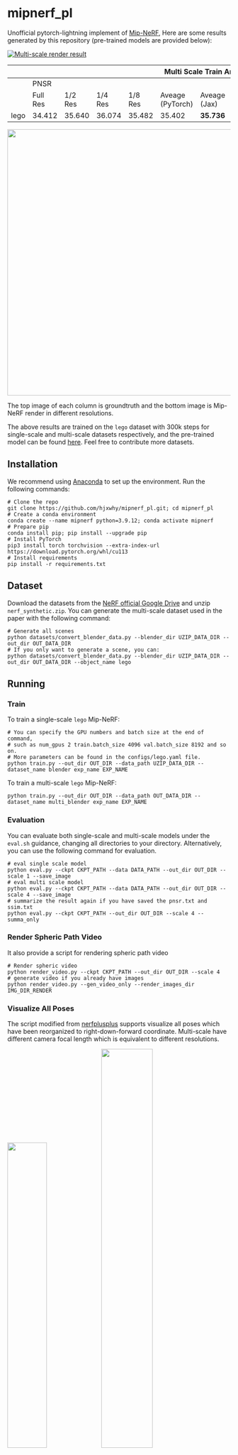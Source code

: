 # mipnerf_pl
Unofficial pytorch-lightning implement of [Mip-NeRF](https://jonbarron.info/mipnerf/), Here are some results generated by this repository (pre-trained models are provided below):

[![Multi-scale render result](https://res.cloudinary.com/marcomontalbano/image/upload/v1652148920/video_to_markdown/images/youtube--3MxfZVUOIps-c05b58ac6eb4c4700831b2b3070cd403.jpg)](https://youtu.be/3MxfZVUOIps "Multi-scale render result")

<table class="tg">
<thead>
  <tr>
    <th class="tg-0lax"></th>
    <th class="tg-baqh" colspan="12">Multi Scale Train And Multi Scale Test</th>
    <th class="tg-0lax" colspan="2">Single Scale</th>
  </tr>
</thead>
<tbody>
  <tr>
    <td class="tg-0pky"></td>
    <td class="tg-c3ow" colspan="6"><span style="font-weight:400;font-style:normal">PNSR</span></td>
    <td class="tg-c3ow" colspan="6"><span style="font-weight:400;font-style:normal">SSIM</span></td>
    <td class="tg-0lax">PSNR</td>
    <td class="tg-0lax">SSIM</td>
  </tr>
  <tr>
    <td class="tg-0pky"></td>
    <td class="tg-c3ow">Full Res</td>
    <td class="tg-c3ow">1/2 Res</td>
    <td class="tg-c3ow">1/4 Res</td>
    <td class="tg-c3ow">1/8 Res</td>
    <td class="tg-c3ow">Aveage <br>(PyTorch)</td>
    <td class="tg-c3ow">Aveage <br>(Jax)</td>
    <td class="tg-0pky">Full Res</td>
    <td class="tg-0pky"><span style="font-weight:400;font-style:normal">1/2 Res</span></td>
    <td class="tg-0pky"><span style="font-weight:400;font-style:normal">1/4 Res</span></td>
    <td class="tg-0pky"><span style="font-weight:400;font-style:normal">1/8 Res</span></td>
    <td class="tg-c3ow"><span style="font-weight:400;font-style:normal">Average</span><br><span style="font-weight:400;font-style:normal">(PyTorch)</span></td>
    <td class="tg-c3ow"><span style="font-weight:400;font-style:normal">Average</span><br><span style="font-weight:400;font-style:normal">(Jax)</span></td>
    <td class="tg-baqh" colspan="2">Full Res</td>
  </tr>
  <tr>
    <td class="tg-0pky">lego</td>
    <td class="tg-c3ow"><span style="font-weight:400;font-style:normal">34.412</span></td>
    <td class="tg-c3ow"><span style="font-weight:400;font-style:normal">35.640</span></td>
    <td class="tg-c3ow"><span style="font-weight:400;font-style:normal">36.074</span></td>
    <td class="tg-c3ow"><span style="font-weight:400;font-style:normal">35.482</span></td>
    <td class="tg-c3ow"><span style="font-weight:400;font-style:normal">35.402</span></td>
    <td class="tg-c3ow"><span style="font-weight:bold">35.736</span></td>
    <td class="tg-c3ow"><span style="font-weight:400;font-style:normal">0.9719</span></td>
    <td class="tg-c3ow"><span style="font-weight:400;font-style:normal">0.9843</span></td>
    <td class="tg-c3ow"><span style="font-weight:400;font-style:normal">0.9897</span></td>
    <td class="tg-c3ow"><span style="font-weight:400;font-style:normal">0.9912</span></td>
    <td class="tg-c3ow"><span style="font-weight:bold">0.9843</span></td>
    <td class="tg-c3ow"><span style="font-weight:bold">0.9843</span></td>
    <td class="tg-0lax">35.198</td>
    <td class="tg-0lax"><span style="font-weight:400;font-style:normal">0.985</span></td>
  </tr>
</tbody>
</table>

<img src="media/image_comp.png" width="600"/>

The top image of each column is groundtruth and the bottom image is Mip-NeRF render in different resolutions.

The above results are trained on the `lego` dataset with 300k steps for single-scale and multi-scale datasets respectively, and the pre-trained model can be found [here](https://drive.google.com/drive/folders/1QWhWkI37JDQRTcRjx6JfpUhjfKl_v8Rr?usp=sharing).
Feel free to contribute more datasets.

## Installation
We recommend using [Anaconda](https://www.anaconda.com/products/individual) to set up the environment. Run the following commands:
```
# Clone the repo
git clone https://github.com/hjxwhy/mipnerf_pl.git; cd mipnerf_pl
# Create a conda environment
conda create --name mipnerf python=3.9.12; conda activate mipnerf
# Prepare pip
conda install pip; pip install --upgrade pip
# Install PyTorch
pip3 install torch torchvision --extra-index-url https://download.pytorch.org/whl/cu113
# Install requirements
pip install -r requirements.txt
```
## Dataset
Download the datasets from the [NeRF official Google Drive](https://drive.google.com/drive/folders/128yBriW1IG_3NJ5Rp7APSTZsJqdJdfc1) and unzip `nerf_synthetic.zip`. You can generate the multi-scale dataset used in the paper with the following command:

```
# Generate all scenes
python datasets/convert_blender_data.py --blender_dir UZIP_DATA_DIR --out_dir OUT_DATA_DIR
# If you only want to generate a scene, you can:
python datasets/convert_blender_data.py --blender_dir UZIP_DATA_DIR --out_dir OUT_DATA_DIR --object_name lego
```
## Running
### Train
To train a single-scale `lego` Mip-NeRF:
```
# You can specify the GPU numbers and batch size at the end of command,
# such as num_gpus 2 train.batch_size 4096 val.batch_size 8192 and so on.
# More parameters can be found in the configs/lego.yaml file. 
python train.py --out_dir OUT_DIR --data_path UZIP_DATA_DIR --dataset_name blender exp_name EXP_NAME
```
To train a multi-scale `lego` Mip-NeRF:

```
python train.py --out_dir OUT_DIR --data_path OUT_DATA_DIR --dataset_name multi_blender exp_name EXP_NAME
```

### Evaluation

You can evaluate both single-scale and multi-scale models under the `eval.sh` guidance, changing all directories to your directory. Alternatively, you can use the following command for evaluation.

```
# eval single scale model
python eval.py --ckpt CKPT_PATH --data DATA_PATH --out_dir OUT_DIR --scale 1 --save_image
# eval multi scale model
python eval.py --ckpt CKPT_PATH --data DATA_PATH --out_dir OUT_DIR --scale 4 --save_image
# summarize the result again if you have saved the pnsr.txt and ssim.txt
python eval.py --ckpt CKPT_PATH --out_dir OUT_DIR --scale 4 --summa_only
```

### Render Spheric Path Video
It also provide a script for rendering spheric path video
```
# Render spheric video
python render_video.py --ckpt CKPT_PATH --out_dir OUT_DIR --scale 4
# generate video if you already have images
python render_video.py --gen_video_only --render_images_dir IMG_DIR_RENDER
```

### Visualize All Poses

The script modified from [nerfplusplus](https://github.com/Kai-46/nerfplusplus) supports visualize all poses which have been reorganized to right-down-forward coordinate. Multi-scale have different camera focal length which is equivalent to different resolutions.




<img src="media/single-scale.png" width="42%"/><img src="media/multi-scale.png" width="48%"/>


## Citation
Kudos to the authors for their amazing results:

```
@misc{barron2021mipnerf,
      title={Mip-NeRF: A Multiscale Representation for Anti-Aliasing Neural Radiance Fields},
      author={Jonathan T. Barron and Ben Mildenhall and Matthew Tancik and Peter Hedman and Ricardo Martin-Brualla and Pratul P. Srinivasan},
      year={2021},
      eprint={2103.13415},
      archivePrefix={arXiv},
      primaryClass={cs.CV}
}
```


# Acknowledgements
Thansks to [mipnerf](https://github.com/google/mipnerf),
[mipnerf-pytorch](https://github.com/AlphaPlusTT/mipnerf-pytorch),
[nerfplusplus](https://github.com/Kai-46/nerfplusplus),
[nerf_pl](https://github.com/kwea123/nerf_pl)
